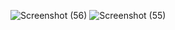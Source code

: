 ![Screenshot (56)](https://github.com/user-attachments/assets/5a783bce-beb6-436b-82c9-55712511fdd6)
![Screenshot (55)](https://github.com/user-attachments/assets/a116a710-cb09-4c91-8a6c-3c4b83db43cf)
